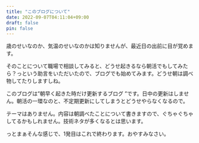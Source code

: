 ```yaml
---
title: "このブログについて"
date: 2022-09-07T04:11:04+09:00
draft: false
pin: false
---
```


歳のせいなのか、気温のせいなのかは知りませんが、最近日の出前に目が覚めます。

そのことについて職場で相談してみると、どうせ起きるなら朝活でもしてみたら？っという助言をいただいたので、ブログでも始めてみます。どうせ朝は調べ物してたりしますしね。

このブログは”朝早く起きた時だけ更新するブログ ”です。日中の更新はしません。朝活の一環なのと、不定期更新にしてしまうとどうせやらなくなるので。

テーマはありません。内容は朝調べたことについて書きますので、ぐちゃぐちゃしてるかもしれません。技術ネタが多くなるとは思います。

っとまぁそんな感じで、1発目はこれで終わります。おやすみなさい。
